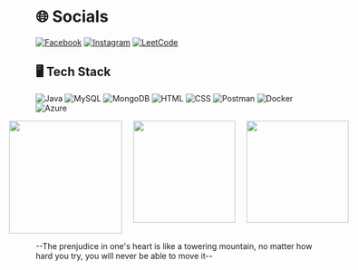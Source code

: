 # 🌐 Socials
[![Facebook](https://img.shields.io/badge/Facebook-1877F2?logo=facebook&logoColor=white)](https://www.facebook.com/vnqnaamm/)
[![Instagram](https://img.shields.io/badge/Instagram-E4405F?logo=instagram&logoColor=pink)](https://www.instagram.com/_vnqnaamm/)
[![LeetCode](https://img.shields.io/badge/LeetCode-FFA116?logo=leetcode&logoColor=black)](https://leetcode.com/u/_vnqnammm/)

## 🖥️ Tech Stack
![Java](https://img.shields.io/badge/Java-007396?logo=java&logoColor=white)
![MySQL](https://img.shields.io/badge/MySQL-4479A1?logo=mysql&logoColor=white)
![MongoDB](https://img.shields.io/badge/MongoDB-47A248?logo=mongodb&logoColor=white)
![HTML](https://img.shields.io/badge/HTML5-E34F26?logo=html5&logoColor=white)
![CSS](https://img.shields.io/badge/CSS3-1572B6?logo=css3&logoColor=white)
![Postman](https://img.shields.io/badge/Postman-FF6C37?logo=postman&logoColor=white)
![Docker](https://img.shields.io/badge/Docker-2496ED?logo=docker&logoColor=white)
![Azure](https://img.shields.io/badge/Microsoft%20Azure-0089D6?logo=microsoft-azure&logoColor=white)

<div style="display: flex; justify-content: center; gap: 20px;">
  <img src="http://github-profile-summary-cards.vercel.app/api/cards/profile-details?username=Nanromii&theme=dark" height="199"/>
  <img src="http://github-profile-summary-cards.vercel.app/api/cards/stats?username=Nanromii&theme=dark" height="180"/>
  <img src="https://github-readme-stats.vercel.app/api/top-langs/?username=Nanromii&layout=compact&theme=dark&hide_border=true" height="180"/>
</div>





--The prenjudice in one's heart is like a towering mountain, no matter how hard you try, you will never be able to move it--
